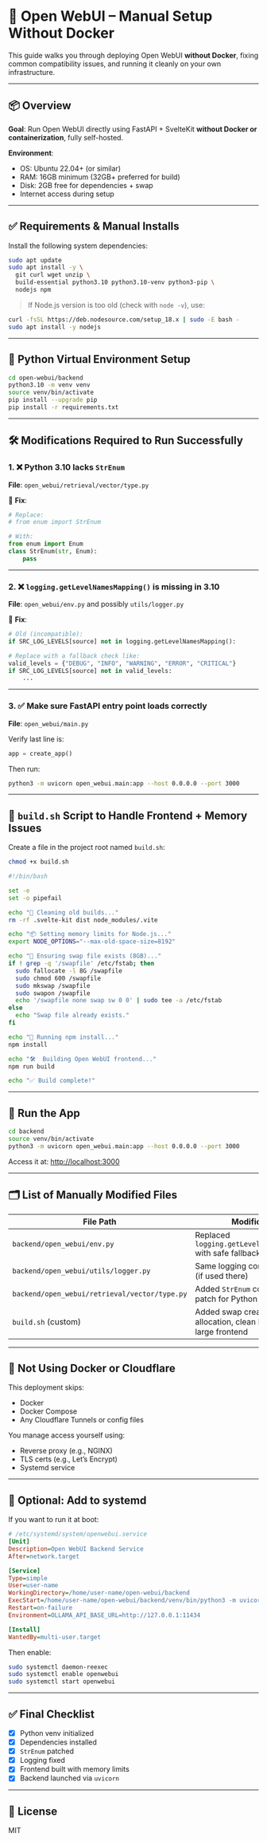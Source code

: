 # 🧠 Open WebUI – Manual Setup Without Docker

This guide walks you through deploying Open WebUI **without Docker**, fixing common compatibility issues, and running it cleanly on your own infrastructure.

---

## 📦 Overview

**Goal**: Run Open WebUI directly using FastAPI + SvelteKit **without Docker or containerization**, fully self-hosted.

**Environment**:
- OS: Ubuntu 22.04+ (or similar)
- RAM: 16GB minimum (32GB+ preferred for build)
- Disk: 2GB free for dependencies + swap
- Internet access during setup

---

## ✅ Requirements & Manual Installs

Install the following system dependencies:

```bash
sudo apt update
sudo apt install -y \
  git curl wget unzip \
  build-essential python3.10 python3.10-venv python3-pip \
  nodejs npm
````

> If Node.js version is too old (check with `node -v`), use:

```bash
curl -fsSL https://deb.nodesource.com/setup_18.x | sudo -E bash -
sudo apt install -y nodejs
```

---

## 🧪 Python Virtual Environment Setup

```bash
cd open-webui/backend
python3.10 -m venv venv
source venv/bin/activate
pip install --upgrade pip
pip install -r requirements.txt
```

---

## 🛠️ Modifications Required to Run Successfully

### 1. ❌ Python 3.10 lacks `StrEnum`

**File**: `open_webui/retrieval/vector/type.py`

🔧 **Fix**:

```python
# Replace:
# from enum import StrEnum

# With:
from enum import Enum
class StrEnum(str, Enum):
    pass
```

---

### 2. ❌ `logging.getLevelNamesMapping()` is missing in 3.10

**File**: `open_webui/env.py` and possibly `utils/logger.py`

🔧 **Fix**:

```python
# Old (incompatible):
if SRC_LOG_LEVELS[source] not in logging.getLevelNamesMapping():

# Replace with a fallback check like:
valid_levels = {"DEBUG", "INFO", "WARNING", "ERROR", "CRITICAL"}
if SRC_LOG_LEVELS[source] not in valid_levels:
    ...
```

---

### 3. ✅ Make sure FastAPI entry point loads correctly

**File**: `open_webui/main.py`

Verify last line is:

```python
app = create_app()
```

Then run:

```bash
python3 -m uvicorn open_webui.main:app --host 0.0.0.0 --port 3000
```

---

## 🧼 `build.sh` Script to Handle Frontend + Memory Issues

Create a file in the project root named `build.sh`:

```bash
chmod +x build.sh
```

```bash
#!/bin/bash

set -e
set -o pipefail

echo "🧼 Cleaning old builds..."
rm -rf .svelte-kit dist node_modules/.vite

echo "📦 Setting memory limits for Node.js..."
export NODE_OPTIONS="--max-old-space-size=8192"

echo "💾 Ensuring swap file exists (8GB)..."
if ! grep -q '/swapfile' /etc/fstab; then
  sudo fallocate -l 8G /swapfile
  sudo chmod 600 /swapfile
  sudo mkswap /swapfile
  sudo swapon /swapfile
  echo '/swapfile none swap sw 0 0' | sudo tee -a /etc/fstab
else
  echo "Swap file already exists."
fi

echo "🚀 Running npm install..."
npm install

echo "🛠️  Building Open WebUI frontend..."
npm run build

echo "✅ Build complete!"
```

---

## 🔁 Run the App

```bash
cd backend
source venv/bin/activate
python3 -m uvicorn open_webui.main:app --host 0.0.0.0 --port 3000
```

Access it at: [http://localhost:3000](http://localhost:3000)

---

## 🗂️ List of Manually Modified Files

| File Path                                     | Modification                                                                |
| --------------------------------------------- | --------------------------------------------------------------------------- |
| `backend/open_webui/env.py`                   | Replaced `logging.getLevelNamesMapping()` with safe fallback logic          |
| `backend/open_webui/utils/logger.py`          | Same logging compatibility fix (if used there)                              |
| `backend/open_webui/retrieval/vector/type.py` | Added `StrEnum` compatibility patch for Python 3.10                         |
| `build.sh` (custom)                           | Added swap creation, heap allocation, clean build script for large frontend |

---

## 🔐 Not Using Docker or Cloudflare

This deployment skips:

* Docker
* Docker Compose
* Any Cloudflare Tunnels or config files

You manage access yourself using:

* Reverse proxy (e.g., NGINX)
* TLS certs (e.g., Let’s Encrypt)
* Systemd service

---

## 🧠 Optional: Add to systemd

If you want to run it at boot:

```ini
# /etc/systemd/system/openwebui.service
[Unit]
Description=Open WebUI Backend Service
After=network.target

[Service]
Type=simple
User=user-name
WorkingDirectory=/home/user-name/open-webui/backend
ExecStart=/home/user-name/open-webui/backend/venv/bin/python3 -m uvicorn open_webui.main:app --host 0.0.0.0 --port 3000
Restart=on-failure
Environment=OLLAMA_API_BASE_URL=http://127.0.0.1:11434

[Install]
WantedBy=multi-user.target
```

Then enable:

```bash
sudo systemctl daemon-reexec
sudo systemctl enable openwebui
sudo systemctl start openwebui
```

---

## ✅ Final Checklist

* [x] Python venv initialized
* [x] Dependencies installed
* [x] `StrEnum` patched
* [x] Logging fixed
* [x] Frontend built with memory limits
* [x] Backend launched via `uvicorn`

---

## 📜 License

MIT
